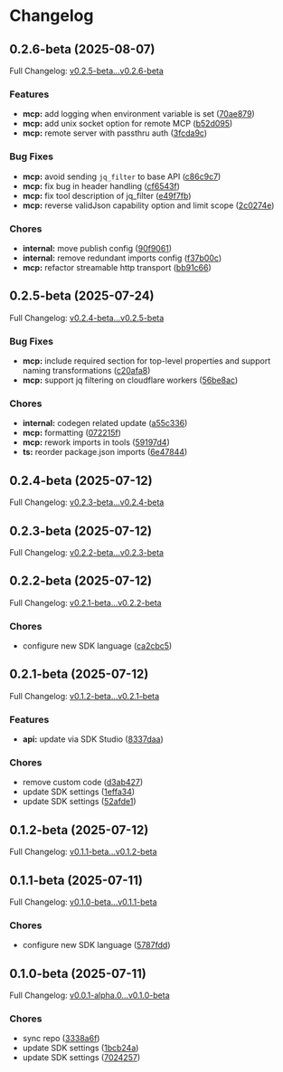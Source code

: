 # Changelog

## 0.2.6-beta (2025-08-07)

Full Changelog: [v0.2.5-beta...v0.2.6-beta](https://github.com/andreibesleaga/ocpi-sdk/compare/v0.2.5-beta...v0.2.6-beta)

### Features

* **mcp:** add logging when environment variable is set ([70ae879](https://github.com/andreibesleaga/ocpi-sdk/commit/70ae87911f1e0936f1e520ff4a50c9b3bbbbf8b7))
* **mcp:** add unix socket option for remote MCP ([b52d095](https://github.com/andreibesleaga/ocpi-sdk/commit/b52d095fea9590962431fa288ae86f40be19d2c6))
* **mcp:** remote server with passthru auth ([3fcda9c](https://github.com/andreibesleaga/ocpi-sdk/commit/3fcda9c4a91b32638e2c4f95b278e800e3a77f73))


### Bug Fixes

* **mcp:** avoid sending `jq_filter` to base API ([c86c9c7](https://github.com/andreibesleaga/ocpi-sdk/commit/c86c9c7c2ed577568ea0f208f0872fce8df89626))
* **mcp:** fix bug in header handling ([cf6543f](https://github.com/andreibesleaga/ocpi-sdk/commit/cf6543faa36170c33db4fa89f3ac8c7ec40e18f0))
* **mcp:** fix tool description of jq_filter ([e49f7fb](https://github.com/andreibesleaga/ocpi-sdk/commit/e49f7fb13e1042a61d852424f20841df8d3ed7e0))
* **mcp:** reverse validJson capability option and limit scope ([2c0274e](https://github.com/andreibesleaga/ocpi-sdk/commit/2c0274eb0b93b4338e2249bd93b795c09e0c226e))


### Chores

* **internal:** move publish config ([90f9061](https://github.com/andreibesleaga/ocpi-sdk/commit/90f9061df92f8f7b27da9f8938cbd26ae1350ff0))
* **internal:** remove redundant imports config ([f37b00c](https://github.com/andreibesleaga/ocpi-sdk/commit/f37b00cc0098a0eed215895084b6f7c27b299db4))
* **mcp:** refactor streamable http transport ([bb91c66](https://github.com/andreibesleaga/ocpi-sdk/commit/bb91c661b135ee0f259761f262dd86de64dab618))

## 0.2.5-beta (2025-07-24)

Full Changelog: [v0.2.4-beta...v0.2.5-beta](https://github.com/andreibesleaga/ocpi-sdk/compare/v0.2.4-beta...v0.2.5-beta)

### Bug Fixes

* **mcp:** include required section for top-level properties and support naming transformations ([c20afa8](https://github.com/andreibesleaga/ocpi-sdk/commit/c20afa8aaa9a6e52fc348f53d03216fe8319f463))
* **mcp:** support jq filtering on cloudflare workers ([56be8ac](https://github.com/andreibesleaga/ocpi-sdk/commit/56be8acb4fae9e2ee5fb401feba680b30eabc5ba))


### Chores

* **internal:** codegen related update ([a55c336](https://github.com/andreibesleaga/ocpi-sdk/commit/a55c336a448a40100782962440679907530788f5))
* **mcp:** formatting ([072215f](https://github.com/andreibesleaga/ocpi-sdk/commit/072215ff12a0094e689af863a8994fe450f898d7))
* **mcp:** rework imports in tools ([59197d4](https://github.com/andreibesleaga/ocpi-sdk/commit/59197d43e54117cbafc2f3f0345137491a117738))
* **ts:** reorder package.json imports ([6e47844](https://github.com/andreibesleaga/ocpi-sdk/commit/6e478440b8433bd3342aa01df4343f6e9e47a03b))

## 0.2.4-beta (2025-07-12)

Full Changelog: [v0.2.3-beta...v0.2.4-beta](https://github.com/andreibesleaga/ocpi-sdk/compare/v0.2.3-beta...v0.2.4-beta)

## 0.2.3-beta (2025-07-12)

Full Changelog: [v0.2.2-beta...v0.2.3-beta](https://github.com/andreibesleaga/ocpi-sdk/compare/v0.2.2-beta...v0.2.3-beta)

## 0.2.2-beta (2025-07-12)

Full Changelog: [v0.2.1-beta...v0.2.2-beta](https://github.com/andreibesleaga/ocpi-sdk/compare/v0.2.1-beta...v0.2.2-beta)

### Chores

* configure new SDK language ([ca2cbc5](https://github.com/andreibesleaga/ocpi-sdk/commit/ca2cbc55e411bc832d4a6625c3bb4b1427aa95e1))

## 0.2.1-beta (2025-07-12)

Full Changelog: [v0.1.2-beta...v0.2.1-beta](https://github.com/andreibesleaga/ocpi-sdk/compare/v0.1.2-beta...v0.2.1-beta)

### Features

* **api:** update via SDK Studio ([8337daa](https://github.com/andreibesleaga/ocpi-sdk/commit/8337daa10db2f9b996ec341a9ec06ecddd507b83))


### Chores

* remove custom code ([d3ab427](https://github.com/andreibesleaga/ocpi-sdk/commit/d3ab4274ba08659c96b8a7ccd8584794a946c5a1))
* update SDK settings ([1effa34](https://github.com/andreibesleaga/ocpi-sdk/commit/1effa347a28f3b88eb35c2dfbb831b665ac9d288))
* update SDK settings ([52afde1](https://github.com/andreibesleaga/ocpi-sdk/commit/52afde1eba4c219b1ac06b4d2a4704aea3eb3648))

## 0.1.2-beta (2025-07-12)

Full Changelog: [v0.1.1-beta...v0.1.2-beta](https://github.com/andreibesleaga/ocpi-sdk/compare/v0.1.1-beta...v0.1.2-beta)

## 0.1.1-beta (2025-07-11)

Full Changelog: [v0.1.0-beta...v0.1.1-beta](https://github.com/andreibesleaga/ocpi-sdk/compare/v0.1.0-beta...v0.1.1-beta)

### Chores

* configure new SDK language ([5787fdd](https://github.com/andreibesleaga/ocpi-sdk/commit/5787fddbcb94c303038a3e53954f52ef581f5d7b))

## 0.1.0-beta (2025-07-11)

Full Changelog: [v0.0.1-alpha.0...v0.1.0-beta](https://github.com/andreibesleaga/ocpi-sdk/compare/v0.0.1-alpha.0...v0.1.0-beta)

### Chores

* sync repo ([3338a6f](https://github.com/andreibesleaga/ocpi-sdk/commit/3338a6faf483c3629fe37127d8e24a6836d34e79))
* update SDK settings ([1bcb24a](https://github.com/andreibesleaga/ocpi-sdk/commit/1bcb24a201fb18095512e6f0b57163899892f823))
* update SDK settings ([7024257](https://github.com/andreibesleaga/ocpi-sdk/commit/7024257b1a96d865dcd63cda895f2fd8935c0dd0))

